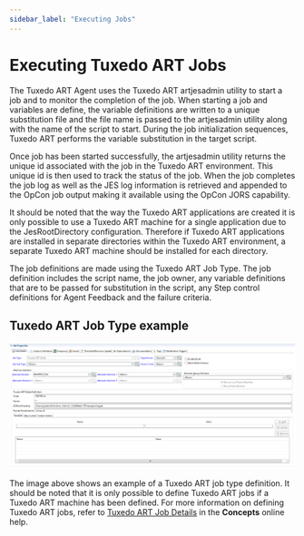 ```yaml
---
sidebar_label: "Executing Jobs"
---
```


# Executing Tuxedo ART Jobs

The Tuxedo ART Agent uses the Tuxedo ART artjesadmin utility to start a job and to monitor the completion of the job. When starting a job and variables are define, the variable definitions are written to a unique substitution file and the file name is passed to the
artjesadmin utility along with the name of the script to start. During the job initialization sequences, Tuxedo ART performs the variable substitution in the target script.

Once job has been started successfully, the artjesadmin utility returns the unique id associated with the job in the Tuxedo ART environment. This unique id is then used to track the status of the job. When the job completes the job log as well as the JES log information is retrieved and appended to the OpCon job output making it available using the OpCon JORS capability.

It should be noted that the way the Tuxedo ART applications are created it is only possible to use a Tuxedo ART machine for a single application due to the JesRootDirectory configuration. Therefore if Tuxedo ART applications are installed in separate directories within the Tuxedo ART environment, a separate Tuxedo ART machine should be installed for each directory.

The job definitions are made using the Tuxedo ART Job Type. The job definition includes the script name, the job owner, any variable definitions that are to be passed for substitution in the script, any Step control definitions for Agent Feedback and the failure criteria.

## Tuxedo ART Job Type example

![Tuxedo ART Job Type Example](../static/img/example-job.png)

The image above shows an example of a Tuxedo ART job type definition. It should be noted that it is only possible to define Tuxedo ART jobs if a Tuxedo ART machine has been defined. For more information on defining Tuxedo ART jobs, refer to [Tuxedo ART Job Details](https://help.smatechnologies.com/opcon/core/job-types/tuxedo-art) in the **Concepts** online help.
